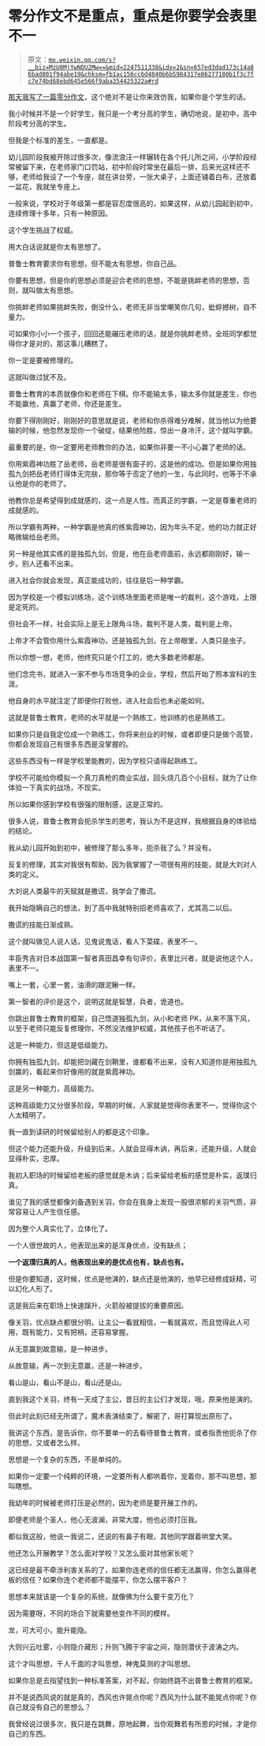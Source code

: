 # 零分作文不是重点，重点是你要学会表里不一

> 原文：[`mp.weixin.qq.com/s?__biz=MzU0MjYwNDU2Mw==&mid=2247511338&idx=2&sn=657ed3dad173c14a86bad801f94abe19&chksm=fb1ac156cc6d4840b6b5984317e86277180b1f3c7fc7e74bd68ebd645e566f9aba354425322a#rd`](http://mp.weixin.qq.com/s?__biz=MzU0MjYwNDU2Mw==&mid=2247511338&idx=2&sn=657ed3dad173c14a86bad801f94abe19&chksm=fb1ac156cc6d4840b6b5984317e86277180b1f3c7fc7e74bd68ebd645e566f9aba354425322a#rd)

[那天我写了一篇零分作文](http://mp.weixin.qq.com/s?__biz=MzU0MjYwNDU2Mw==&mid=2247511305&idx=1&sn=8f43020731a992bb5650e168bd5a7940&chksm=fb1ac175cc6d4863f0d38b7a892a5dbb2d4e61c69bc61240d75764ddbc68f116dd53cbc46b6c&scene=21#wechat_redirect)，这个绝对不是让你来效仿我，如果你是个学生的话。

我小时候并不是一个好学生，我只是一个考分高的学生，确切地说，是初中，高中阶段考分高的学生。

但我是个标准的差生，一直都是。

幼儿园阶段我被开除过很多次，像流浪汪一样辗转在各个托儿所之间，小学阶段经常被留下来，在老师家门口罚站，初中阶段时常坐在最后一排，后来光这样还不够，老师给我设了一个专座，就在讲台旁，一张大桌子，上面还铺着白布，还放着一盆花，我就坐专座上。

一般来说，学校对于年级第一都是容忍度很高的，如果这样，从幼儿园起到初中，连续修理十多年，只有一种原因。

这个学生挑战了权威。

用大白话说就是你太有思想了。

普鲁士教育要求你有思想，但不能太有思想，你自己品。

你要有思想，但是你的思想必须是迎合老师的思想，不能是挑衅老师的思想，否则，就叫做太有思想。

你挑衅老师如果挑衅失败，倒没什么，老师无非当堂嘲笑你几句，蚍蜉撼树，自不量力。

可如果你小小一个孩子，回回还能碾压老师的话，就是你挑衅老师，全班同学都觉得你才是对的，那这事儿糟糕了。

你一定是要被修理的。

这就叫做过犹不及。

普鲁士教育的本质就像你和老师在下棋。你不能输太多，输太多你就是差生，你也不能赢他，真赢了老师，你还是差生。

你要下得刚刚好，刚刚好的意思就是说，老师和你杀得难分难解，就当他以为他要输的时候，他忽然发现你一个破绽，结果他险胜，惊出一身冷汗，这个就叫学霸。

最重要的是，你一定要用老师教你的办法，如果你非要一不小心赢了老师的话。

你用紫霞神功胜了岳老师，岳老师是很有面子的，这是他的成功。但是如果你用独孤九剑把岳老师打得体无完肤，那你等于否定了他的一生，与此同时，也等于不承认他是你的老师了。

他教你总是希望得到成就感的，这一点是人性。而真正的学霸，一定是尊重老师的成就感的。

所以学霸有两种，一种学霸是他真的练紫霞神功，因为年头不足，他的功力就正好略微输给岳老师。

另一种是他其实练的是独孤九剑，但是，他在岳老师面前，永远都刚刚好，输一步。别人还看不出来。

进入社会你就会发现，真正能成功的，往往是后一种学霸。

因为学校是一个模拟训练场，这个训练场里面老师是唯一的裁判，这个游戏，上限是定死的。

但社会不一样，社会实际上是无上限角斗场，裁判不是人类，裁判是上帝。

上帝才不会管你用什么紫霞神功，还是独孤九剑，在上帝眼里，人类只是虫子。

所以你想一想，老师，他终究只是个打工的，绝大多数老师都是。

他们念完书，就进入一家不参与市场竞争的企业，学校，然后开始了照本宣科的生涯。

他自身的水平就注定了即便你打败他，进入社会后也未必能如何。

这就是普鲁士教育，老师的水平就是一个熟练工，他训练的也是熟练工。

如果你只是自我定位成一个熟练工，你将来创业的时候，或者即便只是做个高管，你都会发现自己有很多东西是没掌握的。

这些东西没有一样是学校里能教的，因为学校只请得起熟练工。

学校不可能给你模拟一个真刀真枪的商业实战，回头烧几百个小目标，就为了让你体验一下真实的战场，不现实。

所以如果你感到学校有很强的限制感，这是正常的。

很多人说，普鲁士教育会扼杀学生的思考，我认为不是这样，我根据自身的体验给的结论。

我从幼儿园开始到初中，被修理了那么多年，扼杀我了么？并没有。

反复的修理，其实对我很有帮助，因为我掌握了一项很有用的技能，就是大刘对人类的定义。

大刘说人类最牛的天赋就是撒谎，我学会了撒谎。

我开始隐瞒自己的想法，到了高中我就特别招老师喜欢了，尤其高二以后。

撒谎的技能日渐成熟。

这个就叫做见人说人话，见鬼说鬼话，看人下菜碟，表里不一。

丰臣秀吉对日本战国第一智者真田昌幸有句评价，表里比兴者，就是说他这个人，表里不一。

嘴上一套，心里一套，油滑的跟泥鳅一样。

第一智者的评价是这个，说明这就是智慧，兵者，诡道也。

你跳出普鲁士教育的框架，自己悟道独孤九剑，从小和老师 PK，从来不落下风，以至于老师只能反复修理你，不然没法维护权威，其他孩子也不听话了。

这是一种能力，但这是低级能力。

你拥有独孤九剑，却能把剑藏在剑鞘里，谁都看不出来，没有人知道你是用独孤九剑赢的，看起来你好像用的就是紫霞神功。

这是另一种能力，高级能力。

这种高级能力又分很多阶段，早期的时候，人家就是觉得你表里不一，觉得你这个人太精明了。

我一直到读研的时候留给别人的都是这个印象。

但这个能力还能升级，升级到后来，人就会显得木讷，再后来，还能升级，人就会显得朴实，忠厚。

我初入职场的时候留给老板的感觉就是木讷；后来留给老板的感觉是朴实，返璞归真。

谁见了我的感觉都像刘备遇到关羽，你会在我身上发现一股很浓郁的关羽气质，非常容易让人产生信任感。

因为整个人真实化了，立体化了。

一个人很世故的人，他表现出来的是浑身优点，没有缺点；

**一个返璞归真的人，他表现出来的是优点也有，缺点也有。**

但是你要知道，这时候，优点是他演的，缺点还是他演的，他早已经修成妖精，可以幻化人形了。

这是我后来在职场上快速蹿升，火箭般被提拔的重要原因。

像关羽，优点缺点都很分明，让主公一看就相信，一看就喜欢，而且觉得此人可用，既有能力，又有把柄，还容易掌握。

从无意赢到故意输，是一种进步。

从故意输，再一次到无意赢，还是一种进步。

看山是山，看山不是山，看山还是山。

直到我这个关羽，终有一天成了主公，昔日的主公们才发现，哦，原来他是演的。

但此时此刻已经无所谓了，魔术表演结束了，解密了，哥打算现出原形了。

我讲这个东西，是告诉你，你不要单一的去看待普鲁士教育，或者指责他扼杀了你的思想，又或者怎么样。

思想是一个复杂的东西，不是单纯的。

如果你一定要一个纯粹的环境，一定要所有人都哄着你，宠着你，那不叫思想，那叫瞎想。

我幼年的时候被老师打压是必然的，因为老师是要开展工作的。

即便老师是个圣人，他心无波澜，非常大度，他也必须打压我。

都似我这般，他说一我说二，还说的有鼻子有眼，其他同学跟着哄堂大笑。

他还怎么开展教学？怎么面对学校？又怎么面对其他家长呢？

这已经是最不牵涉利害关系的了，如果你连老师的信任都无法赢得，你怎么赢得老板的信任？如果你连个老师都不能摆平，你怎么摆平客户？

思想本来就该是一个复杂的系统，就像佛为什么要千变万化？

因为需要呀，不同的场合下就需要他变作不同的模样。

龙，可大可小，能升能隐。

大则兴云吐雾，小则隐介藏形；升则飞腾于宇宙之间，隐则潜伏于波涛之内。

这个才叫思想，千人千面的才叫思想，神鬼莫测的才叫思想。

如果你总是去指望找到一种标准答案，对不起，你始终跳不出普鲁士教育的框架。

并不是说西风说的就是真的，西风也许晃点你呢？西风为什么就不能晃点你呢？你自己就没有自己的思想么？

我曾经说过很多次，我只是在跳舞，原地起舞，当你观舞若有所思的时候，才是你自己的东西。